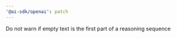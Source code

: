```yaml
---
'@ai-sdk/openai': patch
---
```


Do not warn if empty text is the first part of a reasoning sequence
